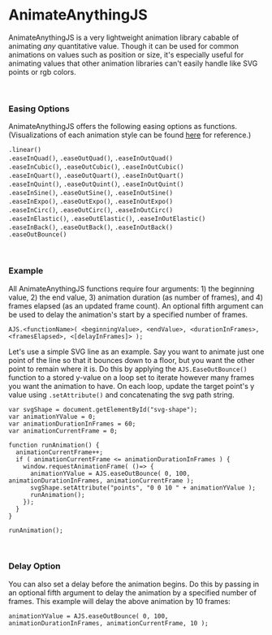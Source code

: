 # AnimateAnythingJS

AnimateAnythingJS is a very lightweight animation library cabable of animating _any_ quantitative value. Though it can be used for common animations on values such as position or size, it's especially useful for animating values that other animation libraries can't easily handle like SVG points or rgb colors. 

<br>

### Easing Options
AnimateAnythingJS offers the following easing options as functions. (Visualizations of each animation style can be found [here](https://easings.net/en) for reference.)

`.linear()` <br>
`.easeInQuad()`, `.easeOutQuad()`, `.easeInOutQuad()` <br>
`.easeInCubic()`, `.easeOutCubic()`, `.easeInOutCubic()` <br>
`.easeInQuart()`, `.easeOutQuart()`, `.easeInOutQuart()` <br>
`.easeInQuint()`, `.easeOutQuint()`, `.easeInOutQuint()` <br>
`.easeInSine()`, `.easeOutSine()`, `.easeInOutSine()` <br>
`.easeInExpo()`, `.easeOutExpo()`, `.easeInOutExpo()` <br>
`.easeInCirc()`, `.easeOutCirc()`, `.easeInOutCirc()` <br>
`.easeInElastic()`, `.easeOutElastic()`, `.easeInOutElastic()` <br>
`.easeInBack()`, `.easeOutBack()`, `.easeInOutBack()` <br>
`.easeOutBounce()` <br>

<br>

### Example

All AnimateAnythingJS functions require four arguments: 1) the beginning value, 2) the end value, 3) animation duration (as number of frames), and 4) frames elapsed (as an updated frame count). An optional fifth argument can be used to delay the animation's start by a specified number of frames.

```
AJS.<functionName>( <beginningValue>, <endValue>, <durationInFrames>, <framesElapsed>, <[delayInFrames]> );
```

Let's use a simple SVG line as an example. Say you want to animate just one point of the line so that it bounces down to a floor, but you want the other point to remain where it is. Do this by applying the `AJS.EaseOutBounce()` function to a stored y-value on a loop set to iterate however many frames you want the animation to have. On each loop, update the target point's y value using `.setAttribute()` and concatenating the svg path string.


```
var svgShape = document.getElementById("svg-shape");
var animationYValue = 0;
var animationDurationInFrames = 60;
var animationCurrentFrame = 0;

function runAnimation() {
  animationCurrentFrame++;
  if ( animationCurrentFrame <= animationDurationInFrames ) {
    window.requestAnimationFrame( ()=> { 
      animationYValue = AJS.easeOutBounce( 0, 100, animationDurationInFrames, animationCurrentFrame );
      svgShape.setAttribute("points", "0 0 10 " + animationYValue );
      runAnimation();
    });
  } 
}

runAnimation();
```

<br>

### Delay Option

You can also set a delay before the animation begins. Do this by passing in an optional fifth argument to delay the animation by a specified number of frames. This example will delay the above animation by 10 frames:

```
animationYValue = AJS.easeOutBounce( 0, 100, animationDurationInFrames, animationCurrentFrame, 10 );
```



